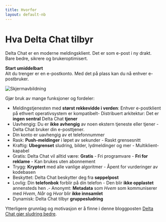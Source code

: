 ```yaml
---
title: Hvorfor
layout: default-nb
---
```




<!-- GENERATED FILE -- DO NOT EDIT -->



# Hva Delta Chat tilbyr

Delta Chat er en moderne meldingsklient. Det er som e-post i ny drakt. <br>Bare bedre, sikrere og brukeroptimisert.

**Start umiddelbart** <br> Alt du trenger er en e-postkonto. Med det på plass kan du nå enhver e-postbruker.

![Skjermavbildning](../assets/features/start-img4.png)

Gjør bruk av mange funksjoner og fordeler:

- Meldingstjenesten med **størst rekkevidde i verden**: Enhver e-postklient på ethvert operativsystem er kompatibelt- Distribuert arkitektur: Det er **ingen sentral** Delta Chat **tjener**
- Uavhengig: Du er **ikke avhengig** av noen ekstern tjeneste eller tjener - Delta Chat bruker din e-posttjener.
- Din konto er uavhengig av et telefonnummer
- Rask: **Push-meldinger** i løpet av sekunder - Raskt grensesnitt
- Kraftig: **Ubegrenset** sludring, bilder, lydmeldinger og mer - Multiklient-kapabel
- Gratis: Delta Chat vil alltid være: **Gratis** - Fri programvare - **Fri for reklame** - Kan brukes uten abonnement
- Trygg: **Kryptert** med alle vanlige algoritmer - Åpent for vurderinger av kodebasen
- Beskyttet: Delta Chat beskytter deg fra **søppelpost**
- Lovlig: Din **telefonbok** forblir på din telefon - Den blir **ikke opplastet** annensteds hen .- Anonymt: **Metadata** som _Hvem_ som kommuniserer med _Hvem_, _Når_ og _Hvor_ blir **ikke innsamlet**
- Dynamisk: Delta Chat tilbyr **gruppesludring**


Ytterligere grunnlag og motivasjon er å finne i denne bloggposten [Delta Chat gjør sludring bedre](https://delta.chat/en/2017-05-31-delta-makes-chatting-better).
